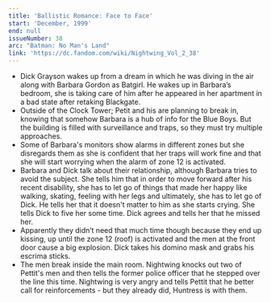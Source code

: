 ```yaml
---
title: 'Ballistic Romance: Face to Face'
start: 'December, 1999'
end: null
issueNumber: 38
arc: "Batman: No Man's Land"
link: 'https://dc.fandom.com/wiki/Nightwing_Vol_2_38'
---
```


- Dick Grayson wakes up from a dream in which he was diving in the air along with Barbara Gordon as Batgirl. He wakes up in Barbara’s bedroom, she is taking care of him after he appeared in her apartment in a bad state after retaking Blackgate.
- Outside of the Clock Tower; Petit and his are planning to break in, knowing that somehow Barbara is a hub of info for the Blue Boys. But the building is filled with surveillance and traps, so they must try multiple approaches.
- Some of Barbara's monitors show alarms in different zones but she disregards them as she is confident that her traps will work fine and that she will start worrying when the alarm of zone 12 is activated.
- Barbara and Dick talk about their relationship, although Barbara tries to avoid the subject. She tells him that in order to move forward after his recent disability, she has to let go of things that made her happy like walking, skating, feeling with her legs and ultimately, she has to let go of Dick. He tells her that it doesn't matter to him as she starts crying. She tells Dick to five her some time. Dick agrees and tells her that he missed her.
- Apparently they didn’t need that much time though because they end up kissing, up until the zone 12 (roof) is activated and the men at the front door cause a big explosion. Dick takes his domino mask and grabs his escrima sticks.
- The men break inside the main room. Nightwing knocks out two of Pettit's men and then tells the former police officer that he stepped over the line this time. Nightwing is very angry and tells Pettit that he better call for reinforcements - but they already did, Huntress is with them.

